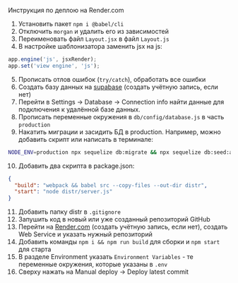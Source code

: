 Инструкция по деплою на Render.com

1. Установить пакет `npm i @babel/cli`
2. Отключить `morgan` и удалить его из зависимостей
3. Переименовать файл `Layout.jsx` в файл `Layout.js`
4. В настройке шаблонизатора заменить jsx на js:

```js
app.engine('js', jsxRender);
app.set('view engine', 'js');
```

5. Прописать отлов ошибок (`try/catch`), обработать все ошибки
6. Создать базу данных на [supabase](https://app.supabase.com/) (создать учётную запись,
   если нет)
7. Перейти в Settings -> Database -> Connection info найти данные для подключения к
   удалённой базе данных.
8. Прописать переменные окружения в `db/config/database.js` в часть `production`
9. Накатить миграции и засидить БД в production. Например, можно добавить скрипт или
   написать в терминале:

```bash
NODE_ENV=production npx sequelize db:migrate && npx sequelize db:seed:all
```

10. Добавить два скрипта в package.json:

```json
{
  "build": "webpack && babel src --copy-files --out-dir distr",
  "start": "node distr/server.js"
}
```

11. Добавить папку distr в `.gitignore`
12. Запушить код в новый или уже созданный репозиторий GitHub
13. Перейти на [Render.com](https://render.com/) (создать учётную запись, если нет),
    создать Web Service и указать нужный репозиторий
14. Добавить команды `npm i && npm run build` для сборки и `npm start` для старта
15. В разделе Environment указать `Environment Variables` - те переменные окружения,
    которые указаны в `.env`
16. Сверху нажать на Manual deploy -> Deploy latest commit
